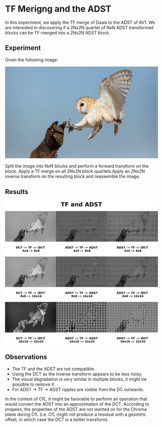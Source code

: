 # TF Merigng and the ADST

In this experiment, we apply the TF merge of Daala to the ADST of AV1. We are
interested in discovering if a 2Nx2N quartet of NxN ADST transformed blocks can
be TF-merged into a 2Nx2N ADST block.

## Experiment

Given the following image:

![Reference Image](https://github.com/luctrudeau/VideoExperiments/raw/master/videos/owl.png)

Split the image into NxN blocks and perform a forward transform on the block.
Apply a TF merge on all 2Nx2N block quartets.Apply an 2Nx2N inverse transform
on the resulting block and reassemble the image.

## Results

![Results](https://github.com/luctrudeau/VideoExperiments/raw/master/tf/adst/sidebyside.png)

## Observations

  * The TF and the ADST are not compatible.
  * Using the DCT as the inverse transform appears to be less noisy.
  * The visual degradation is very similar in multiple blocks, it might be
    possible to remove it.
  * For ADST -> TF -> ADST ripples are visible from the DC outwards.

In the context of CfL, it might be favorable to perform an operation that would
convert the ADST into an approximation of the DCT. According to jmspeex, the
properties of the ADST are not wanted on for the Chroma plane during CfL (i.e.
CfL might not produce a residual with a geomtric offset, in which case the DCT
is a better transform).
